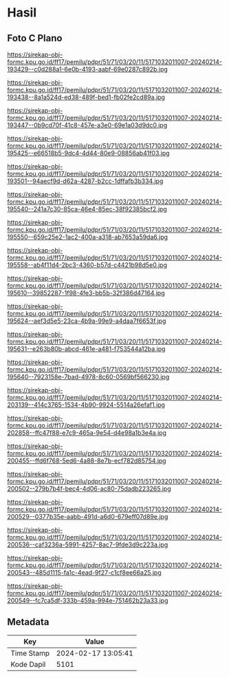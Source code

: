 # Hasil

## Foto C Plano

https://sirekap-obj-formc.kpu.go.id/ff17/pemilu/pdpr/51/71/03/20/11/5171032011007-20240214-193429--c0d288a1-6e0b-4193-aabf-69e0287c892b.jpg

https://sirekap-obj-formc.kpu.go.id/ff17/pemilu/pdpr/51/71/03/20/11/5171032011007-20240214-193438--8a1a524d-ed38-489f-bed1-fb02fe2cd89a.jpg

https://sirekap-obj-formc.kpu.go.id/ff17/pemilu/pdpr/51/71/03/20/11/5171032011007-20240214-193447--0b9cd70f-41c8-457e-a3e0-69e1a03d9dc0.jpg

https://sirekap-obj-formc.kpu.go.id/ff17/pemilu/pdpr/51/71/03/20/11/5171032011007-20240214-195425--e66518b5-9dc4-4d44-80e9-08856ab41f03.jpg

https://sirekap-obj-formc.kpu.go.id/ff17/pemilu/pdpr/51/71/03/20/11/5171032011007-20240214-193501--94aecf9d-d62a-4287-b2cc-1dffafb3b334.jpg

https://sirekap-obj-formc.kpu.go.id/ff17/pemilu/pdpr/51/71/03/20/11/5171032011007-20240214-195540--241a7c30-85ca-46e4-85ec-38f92385bcf2.jpg

https://sirekap-obj-formc.kpu.go.id/ff17/pemilu/pdpr/51/71/03/20/11/5171032011007-20240214-195550--659c25e2-1ac2-400a-a318-ab7653a59da6.jpg

https://sirekap-obj-formc.kpu.go.id/ff17/pemilu/pdpr/51/71/03/20/11/5171032011007-20240214-195558--ab4f11d4-2bc3-4360-b57d-c4421b98d5e0.jpg

https://sirekap-obj-formc.kpu.go.id/ff17/pemilu/pdpr/51/71/03/20/11/5171032011007-20240214-195610--39852287-1f98-4fe3-bb5b-32f386d47164.jpg

https://sirekap-obj-formc.kpu.go.id/ff17/pemilu/pdpr/51/71/03/20/11/5171032011007-20240214-195624--aef3d5e5-23ca-4b9a-99e9-a4daa7f6653f.jpg

https://sirekap-obj-formc.kpu.go.id/ff17/pemilu/pdpr/51/71/03/20/11/5171032011007-20240214-195631--e263b80b-abcd-461e-a481-f753544a12ba.jpg

https://sirekap-obj-formc.kpu.go.id/ff17/pemilu/pdpr/51/71/03/20/11/5171032011007-20240214-195640--7923158e-7bad-4978-8c60-0569bf566230.jpg

https://sirekap-obj-formc.kpu.go.id/ff17/pemilu/pdpr/51/71/03/20/11/5171032011007-20240214-203139--414c3765-1534-4b90-9924-5514a26efaf1.jpg

https://sirekap-obj-formc.kpu.go.id/ff17/pemilu/pdpr/51/71/03/20/11/5171032011007-20240214-202858--ffc47f88-e7c9-465a-9e54-d4e98a1b3e4a.jpg

https://sirekap-obj-formc.kpu.go.id/ff17/pemilu/pdpr/51/71/03/20/11/5171032011007-20240214-200455--ffd6f768-5ed6-4a88-8e7b-ecf782d85754.jpg

https://sirekap-obj-formc.kpu.go.id/ff17/pemilu/pdpr/51/71/03/20/11/5171032011007-20240214-200502--279b7b4f-bec4-4d06-ac80-75dadb223265.jpg

https://sirekap-obj-formc.kpu.go.id/ff17/pemilu/pdpr/51/71/03/20/11/5171032011007-20240214-200529--0377b35e-aabb-491d-a6d0-679eff07d89e.jpg

https://sirekap-obj-formc.kpu.go.id/ff17/pemilu/pdpr/51/71/03/20/11/5171032011007-20240214-200536--caf3236a-5991-4257-8ac7-9fde3d9c223a.jpg

https://sirekap-obj-formc.kpu.go.id/ff17/pemilu/pdpr/51/71/03/20/11/5171032011007-20240214-200543--485d1115-fa1c-4ead-9f27-c1cf8ee66a25.jpg

https://sirekap-obj-formc.kpu.go.id/ff17/pemilu/pdpr/51/71/03/20/11/5171032011007-20240214-200549--fc7ca5df-333b-459a-994e-751462b23a33.jpg


## Metadata

| Key        | Value               |
| ---------- | ------------------- |
| Time Stamp | 2024-02-17 13:05:41 |
| Kode Dapil | 5101                |



